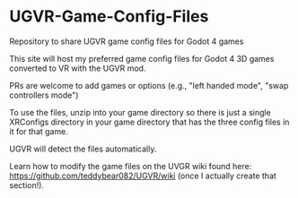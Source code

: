 # UGVR-Game-Config-Files
 Repository to share UGVR game config files for Godot 4 games

This site will host my preferred game config files for Godot 4 3D games converted to VR with the UGVR mod.

PRs are welcome to add games or options (e.g., "left handed mode", "swap controllers mode")

To use the files, unzip into your game directory so there is just a single XRConfigs directory in your game directory that has the three config files in it for that game.

UGVR will detect the files automatically.

Learn how to modify the game files on the UVGR wiki found here: https://github.com/teddybear082/UGVR/wiki (once I actually create that section!).
